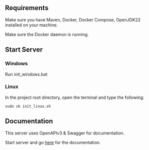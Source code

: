 ## Requirements

Make sure you have Maven, Docker, Docker Compose, OpenJDK22 installed on your machine.

Make sure the Docker daemon is running.

## Start Server

### Windows

Run init_windows.bat

### Linux

In the project root directory, open the terminal and type the following:

```shell
sudo sh init_linux.sh
```

## Documentation

This server uses OpenAPIv3 & Swagger for documentation.

Start server and go [here](http://localhost:8080/swagger-ui/index.html#/) for the documentation.
